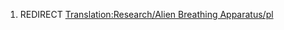 1.  REDIRECT [Translation:Research/Alien Breathing
    Apparatus/pl](Translation:Research/Alien_Breathing_Apparatus/pl "wikilink")